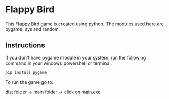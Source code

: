 # Flappy Bird 

This Flappy Bird game is created using python. The modules used here are pygame, sys and random.

## Instructions

If you don't have pygame module in your system, run the following command in your windows powershell or terminal.

```
pip install pygame
```

To run the game go to:

dist folder -> main folder -> click on main.exe
